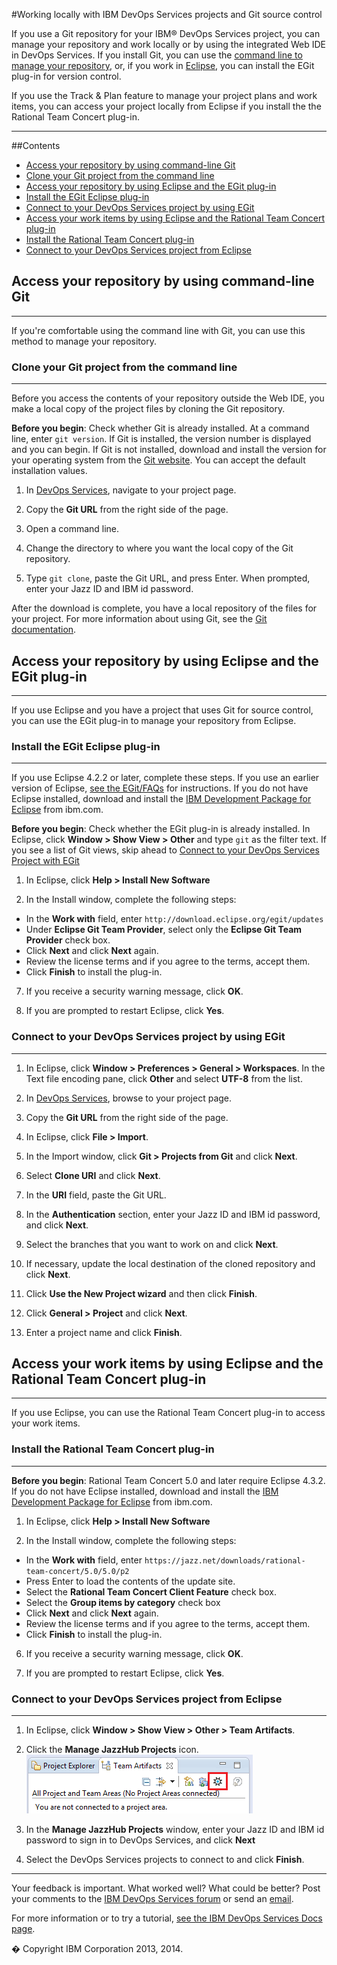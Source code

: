 #Working locally with IBM DevOps Services projects and Git source control

If you use a Git repository for your IBM&reg; DevOps Services project, you can manage your repository and work locally or by using the integrated Web IDE in DevOps Services. If you install Git, you can use the [command line to manage your repository](#command_line_git), or, if you work in [Eclipse](#eclipse_using_egit), you can install the EGit plug-in for version control. 

If you use the Track & Plan feature to manage your project plans and work items, you can access your project locally from Eclipse if you install the the Rational Team Concert plug-in.

---
##Contents

 * [Access your repository by using command-line Git](#command_line_git)
  * [Clone your Git project from the command line](#clone_your_git_project_from_the_command_line)
 * [Access your repository by using Eclipse and the EGit plug-in](#eclipse_using_egit)
  * [Install the EGit Eclipse plug-in](#install_the_egit_eclipse_plugin)
  * [Connect to your DevOps Services project by using EGit](#connect_to_your_devops_services_project_with_egit)
 * [Access your work items by using Eclipse and the Rational Team Concert plug-in](#eclipse_using_rtc)
  * [Install the Rational Team Concert plug-in](#install_eclipse_and_the_rational_team_concert_plugin)
  * [Connect to your DevOps Services project from Eclipse](#connect_to_your_devops_service_projects_from_eclipse)



<a name='command_line_git'></a>
## Access your repository by using command-line Git
---

If you're comfortable using the command line with Git, you can use this method to manage your repository. 

<a name='clone_your_git_project_from_the_command_line'></a>
### Clone your Git project from the command line
---

Before you access the contents of your repository outside the Web IDE, you make a local copy of the project files by cloning the Git repository. 

**Before you begin**: Check whether Git is already installed. At a command line, enter `git version`. If Git is installed, the version number is displayed and you can begin. If Git is not installed, download and install the version for your operating system from the [Git website](http://git-scm.com/downloads). You can accept the default installation values.

1. In [DevOps Services](https://hub.jazz.net/), navigate to your project page.

2. Copy the **Git URL** from the right side of the page.

3. Open a command line.

4. Change the directory to where you want the local copy of the Git repository.

5. Type `git clone`, paste the Git URL, and press Enter. When prompted, enter your Jazz ID and IBM id password.

After the download is complete, you have a local repository of the files for your project. For more information about using Git, see the [Git documentation](http://git-scm.com/doc).


<a name='eclipse_using_egit'></a>
## Access your repository by using Eclipse and the EGit plug-in
----

If you use Eclipse and you have a project that uses Git for source control, you can use the EGit plug-in to manage your repository from Eclipse. 

<a name='install_the_egit_eclipse_plugin'></a>
### Install the EGit Eclipse plug-in
---

If you use Eclipse 4.2.2 or later, complete these steps. If you use an earlier version of Eclipse, [see the EGit/FAQs](http://wiki.eclipse.org/EGit/FAQ#Where_can_I_find_older_releases_of_EGit.3F) for instructions. If you do not have Eclipse installed, download 
and install the [IBM Development Package for Eclipse](http://www.ibm.com/developerworks/java/jdk/) from ibm.com.

**Before you begin**: Check whether the EGit plug-in is already installed. In Eclipse, click **Window > Show View > Other** and type `git` as the filter text. If you see a list of Git views, skip ahead to [Connect to your DevOps Services Project with EGit](#connect_to_your_devops_services_project_with_egit)

1. In Eclipse, click **Help > Install New Software**

4. In the Install window, complete the following steps:
 * In the **Work with** field, enter `http://download.eclipse.org/egit/updates`
 * Under **Eclipse Git Team Provider**, select only the **Eclipse Git Team Provider** check box.
 * Click **Next** and click **Next** again.
 * Review the license terms and if you agree to the terms, accept them.
 * Click **Finish** to install the plug-in.

7. If you receive a security warning message, click **OK**.

8. If you are prompted to restart Eclipse, click **Yes**.


<a name='connect_to_your_devops_services_project_with_egit'></a>
### Connect to your DevOps Services project by using EGit
---

1. In Eclipse, click **Window > Preferences > General > Workspaces**. In the Text file encoding pane, click **Other** and select **UTF-8** from the list.

1. In [DevOps Services](https://hub.jazz.net/), browse to your project page. 

2. Copy the **Git URL** from the right side of the page.

3. In Eclipse, click **File > Import**.

4. In the Import window, click **Git > Projects from Git** and click **Next**.

5. Select **Clone URI** and click **Next**.

6. In the **URI** field, paste the Git URL.

6. In the **Authentication** section, enter your Jazz ID and IBM id password, and click **Next**.

7. Select the branches that you want to work on and click **Next**.

8. If necessary, update the local destination of the cloned repository and click **Next**.

9. Click **Use the New Project wizard** and then click **Finish**.

10. Click **General > Project** and click **Next**.

11. Enter a project name and click **Finish**.

<a name='eclipse_using_rtc'></a>
## Access your work items by using Eclipse and the Rational Team Concert plug-in
---

If you use Eclipse, you can use the Rational Team Concert plug-in to access your work items.

<a name='install_eclipse_and_the_rational_team_concert_plugin'></a>
### Install the Rational Team Concert plug-in
---

**Before you begin**: Rational Team Concert 5.0 and later require Eclipse 4.3.2. If you do not have Eclipse installed, download 
and install the [IBM Development Package for Eclipse](http://www.ibm.com/developerworks/java/jdk/) from ibm.com.

1. In Eclipse, click **Help > Install New Software**

3. In the Install window, complete the following steps:
 * In the **Work with** field, enter `https://jazz.net/downloads/rational-team-concert/5.0/5.0/p2`
 * Press Enter to load the contents of the update site.
 * Select the **Rational Team Concert Client Feature** check box.
 * Select the **Group items by category** check box
 * Click **Next** and click **Next** again.
 * Review the license terms and if you agree to the terms, accept them.
 * Click **Finish** to install the plug-in.

6. If you receive a security warning message, click **OK**.

7. If you are prompted to restart Eclipse, click **Yes**.

<a name='connect_to_your_devops_service_projects_from_eclipse'></a>
### Connect to your DevOps Services project from Eclipse
---

1. In Eclipse, click **Window > Show View > Other > Team Artifacts**.

2. Click the **Manage JazzHub Projects** icon.
![Manage JazzHub Projects button within the Team Artifacts View](/tutorials/clients/images/jazzhubfeature.png)

3. In the **Manage JazzHub Projects** window, enter your Jazz ID and IBM id password to sign in to DevOps Services, and click **Next**

4. Select the DevOps Services projects to connect to and click **Finish**.

---

Your feedback is important. What worked well? What could be better? Post your comments to the [IBM DevOps Services forum][18]
or send an [email][19].

For more information or to try a tutorial, [see the IBM DevOps Services Docs page][20].

� Copyright IBM Corporation 2013, 2014.

[18]: https://www.ibmdw.net/answers?community=Devops_services (DevOps Services forum)
[19]: mailto:hub%40jazz.net
[20]: https://hub.jazz.net/docs